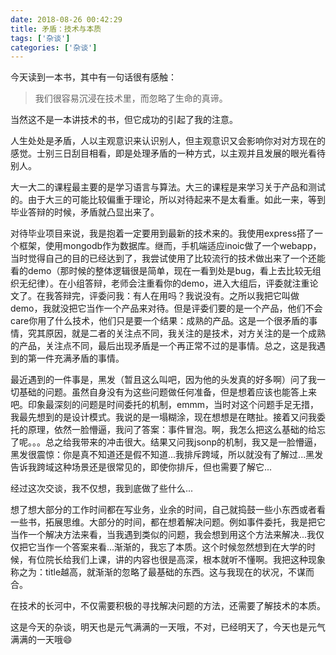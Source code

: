 ```yaml
---
date: 2018-08-26 00:42:29
title: 矛盾：技术与本质
tags: ['杂谈']
categories: ['杂谈']
---
```


今天读到一本书，其中有一句话很有感触：
> 我们很容易沉浸在技术里，而忽略了生命的真谛。

当然这不是一本讲技术的书，但它成功的引起了我的注意。

人生处处是矛盾，人以主观意识来认识别人，但主观意识又会影响你对对方现在的感觉。士别三日刮目相看，即是处理矛盾的一种方式，以主观并且发展的眼光看待别人。

大一大二的课程最主要的是学习语言与算法。大三的课程是来学习关于产品和测试的。由于大三的可能比较偏重于理论，所以对待起来不是太看重。如此一来，等到毕业答辩的时候，矛盾就凸显出来了。

对待毕业项目来说，我是抱着一定要用到最新的技术来的。我使用express搭了一个框架，使用mongodb作为数据库。继而，手机端适应inoic做了一个webapp，当时觉得自己的目的已经达到了，我尝试使用了比较流行的技术做出来了一个还能看的demo（那时候的整体逻辑很是简单，现在一看到处是bug，看上去比较无组织无纪律）。在小组答辩，老师会注重看你的demo，进入大组后，评委就注重论文了。在我答辩完，评委问我：有人在用吗？我说没有。之所以我把它叫做demo，我就没把它当作一个产品来对待。但是评委们要的是一个产品，他们不会care你用了什么技术，他们只是要一个结果：成熟的产品。这是一个很矛盾的事情，究其原因，就是二者的关注点不同，我关注的是技术，对方关注的是一个成熟的产品，关注点不同，最后出现矛盾是一个再正常不过的是事情。总之，这是我遇到的第一件充满矛盾的事情。

最近遇到的一件事是，黑发（暂且这么叫吧，因为他的头发真的好多啊）问了我一切基础的问题。虽然自身没有为这些问题做任何准备，但是想着应该也能答上来吧。印象最深刻的问题是时间委托的机制，emmm，当时对这个问题手足无措，我最先想到的是设计模式。我说的是一塌糊涂，现在想想是在瞎扯。接着又问我委托的原理，依然一脸懵逼，我问了答案：事件冒泡。啊，我怎么把这么基础的给忘了呢。。。总之给我带来的冲击很大。结果又问我jsonp的机制，我又是一脸懵逼，黑发很震惊：你是真不知道还是假不知道...我排斥跨域，所以就没有了解过...黑发告诉我跨域这种场景还是很常见的，即使你排斥，但也需要了解它...

经过这次交谈，我不仅想，我到底做了些什么...

想了想大部分的工作时间都在写业务，业余的时间，自己就捣鼓一些小东西或者看一些书，拓展思维。大部分的时间，都在想着解决问题。例如事件委托，我是把它当作一个解决方法来看，当我遇到类似的问题，我会想到用这个方法来解决...我仅仅把它当作一个答案来看...渐渐的，我忘了本质。这个时候忽然想到在大学的时候，有位院长给我们上课，讲的内容也很是高深，根本就听不懂啊。我把这种现象称之为：title越高，就渐渐的忽略了最基础的东西。这与我现在的状况，不谋而合。

在技术的长河中，不仅需要积极的寻找解决问题的方法，还需要了解技术的本质。

这是今天的杂谈，明天也是元气满满的一天哦，不对，已经明天了，今天也是元气满满的一天哦😄









